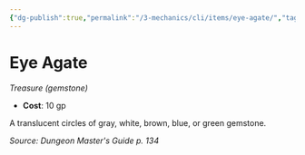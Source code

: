 ```yaml
---
{"dg-publish":true,"permalink":"/3-mechanics/cli/items/eye-agate/","tags":["ttrpg-cli/compendium/src/5e/dmg","ttrpg-cli/item/gear/treasure-gemstone","ttrpg-cli/item/rarity/none"]}
---
```


# Eye Agate
*Treasure (gemstone)*  


- **Cost**: 10 gp

A translucent circles of gray, white, brown, blue, or green gemstone.

*Source: Dungeon Master's Guide p. 134*